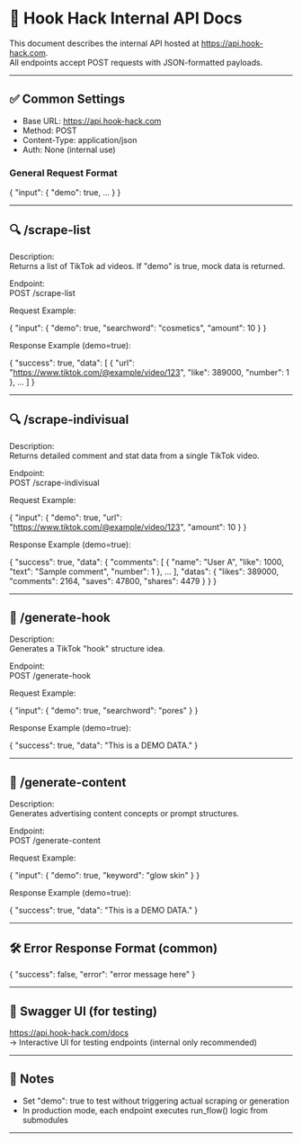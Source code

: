 # 📘 Hook Hack Internal API Docs

This document describes the internal API hosted at https://api.hook-hack.com.  
All endpoints accept POST requests with JSON-formatted payloads.

---

## ✅ Common Settings

- Base URL: https://api.hook-hack.com
- Method: POST
- Content-Type: application/json
- Auth: None (internal use)

### General Request Format

{
  "input": {
    "demo": true,
    ...
  }
}

---

## 🔍 /scrape-list

Description:  
Returns a list of TikTok ad videos. If "demo" is true, mock data is returned.

Endpoint:  
POST /scrape-list

Request Example:

{
  "input": {
    "demo": true,
    "searchword": "cosmetics",
    "amount": 10
  }
}

Response Example (demo=true):

{
  "success": true,
  "data": [
    {
      "url": "https://www.tiktok.com/@example/video/123",
      "like": 389000,
      "number": 1
    },
    ...
  ]
}

---

## 🔍 /scrape-indivisual

Description:  
Returns detailed comment and stat data from a single TikTok video.

Endpoint:  
POST /scrape-indivisual

Request Example:

{
  "input": {
    "demo": true,
    "url": "https://www.tiktok.com/@example/video/123",
    "amount": 10
  }
}

Response Example (demo=true):

{
  "success": true,
  "data": {
    "comments": [
      {
        "name": "User A",
        "like": 1000,
        "text": "Sample comment",
        "number": 1
      },
      ...
    ],
    "datas": {
      "likes": 389000,
      "comments": 2164,
      "saves": 47800,
      "shares": 4479
    }
  }
}

---

## 🧠 /generate-hook

Description:  
Generates a TikTok "hook" structure idea.

Endpoint:  
POST /generate-hook

Request Example:

{
  "input": {
    "demo": true,
    "searchword": "pores"
  }
}

Response Example (demo=true):

{
  "success": true,
  "data": "This is a DEMO DATA."
}

---

## 🧠 /generate-content

Description:  
Generates advertising content concepts or prompt structures.

Endpoint:  
POST /generate-content

Request Example:

{
  "input": {
    "demo": true,
    "keyword": "glow skin"
  }
}

Response Example (demo=true):

{
  "success": true,
  "data": "This is a DEMO DATA."
}

---

## 🛠 Error Response Format (common)

{
  "success": false,
  "error": "error message here"
}

---

## 🔐 Swagger UI (for testing)

https://api.hook-hack.com/docs  
→ Interactive UI for testing endpoints (internal only recommended)

---

## 📝 Notes

- Set "demo": true to test without triggering actual scraping or generation
- In production mode, each endpoint executes run_flow() logic from submodules

---
